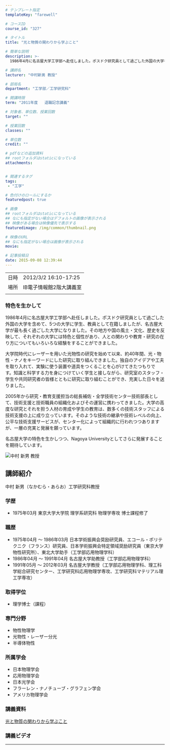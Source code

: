 ```yaml
---
# テンプレート指定
templateKey: "farewell"

# コースID
course_id: "327"

# タイトル
title: "光と物質の関わりから学ぶこと"

# 簡単な説明
description: >-
  1986年4月に名古屋大学工学部へ赴任しました。ポスドク研究員として過ごした外国の大学を含めて、5つの大学に学生、教員として在籍しましたが、名古屋大学が最も長く過ごした大学になりました。その地方や国の風土・文化、歴史を反映して、それぞれの大学には特色と個性があり、人との関わりや教育・研究の在り方についてもいろいろな経験をすることができました。 大学院時代にレーザーを用いた光物性の研究を始め ....

# 講師名
lecturer: "中村新男 教授"

# 部局名
department: "工学部／工学研究科"

# 開講時限
term: "2011年度	退職記念講義"

# 対象者、単位数、授業回数
target: ""

# 授業回数
classes: ""

# 単位数
credit: ""

# pdfなどの追加資料
## rootフォルダはstaticになっている
attachments:


# 関連するタグ
tags:
 - "工学"

# 色付けのロールにするか
featuredpost: true

# 画像
## rootフォルダはstaticになっている
## なにも指定がない場合はデフォルトの画像が表示される
## 映像がある場合は映像優先で表示する
featuredimage: /img/common/thumbnail.png

# 映像のURL
## なにも指定がない場合は画像が表示される
movie: 

# 記事投稿日
date: 2015-09-08 12:39:44
---
```


|   |   |
|---|---|
| 日時 | 2012/3/2  16:10-17:25 |
| 場所 | IB電子情報館2階大講義室 |
|   |   |


### 特色を生かして

1986年4月に名古屋大学工学部へ赴任しました。ポスドク研究員として過ごした外国の大学を含めて、5つの大学に学生、教員として在籍しましたが、名古屋大学が最も長く過ごした大学になりました。その地方や国の風土・文化、歴史を反映して、それぞれの大学には特色と個性があり、人との関わりや教育・研究の在り方についてもいろいろな経験をすることができました。

大学院時代にレーザーを用いた光物性の研究を始めて以来、約40年間、光・物性・ナノをキーワードにした研究に取り組んできました。独自のアイデアや工夫を取り入れて、実験に使う装置や道具をつくることを心がけてきたつもりで す。知識と科学する力を身につけていく学生と接しながら、研究室のスタッフ・学生や共同研究者の皆様とともに研究に取り組むことができ、充実した日々を送りました。

2005年から研究・教育支援担当の総長補佐・全学技術センター技術部長として、技術支援と技術職員の組織化およびその運営に携わってきました。大学の高度な研究とそれを担う人材の育成や学生の教育は、数多くの技術スタッフによる技術支援の上に成り立っています。そのような技術の継承や技術レベルの向上、公平な技術支援サービスが、センター化によって組織的に行われつつありますが、一層の充実と発展を願っています。

名古屋大学の特色を生かしつつ、Nagoya Universityとしてさらに発展することを期待しています。



![中村 新男 教授](https://ocw.nagoya-u.jp/files/327/s_nakamura.png) 
## 講師紹介

中村 新男（なかむら・あらお）工学研究科教授

### 学歴

* 1975年03月 東京大学大学院 理学系研究科 物理学専攻 博士課程修了

### 職歴

* 1975年04月 〜 1986年03月 日本学術振興会奨励研究員、エコール・ポリテクニク（フランス）研究員、日本学術振興会特定領域奨励研究員（東京大学物性研究所）、東北大学助手（工学部応用物理学科）
* 1986年04月 〜 1991年04月 名古屋大学助教授（工学部応用物理学科）
* 1991年05月 〜 2012年03月 名古屋大学教授（工学部応用物理学科、理工科学総合研究センター、工学研究科応用物理学専攻、工学研究科マテリアル理工学専攻）

### 取得学位

* 理学博士（課程）

### 専門分野

* 物性物理学
* 光物性・レーザー分光
* 半導体物性

### 所属学会

* 日本物理学会
* 応用物理学会
* 日本光学会
* フラーレン・ナノチューブ・グラフェン学会
* アメリカ物理学会


### 講義資料

[光と物質の関わりから学ぶこと](https://ocw.nagoya-u.jp/files/327/H23nakamura.pdf) 


### 講義ビデオ


-----
